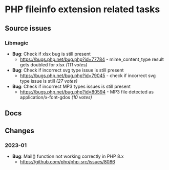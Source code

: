 # PHP fileinfo extension related tasks

## Source issues

### Libmagic

- **Bug**: Check if xlsx bug is still present
  - https://bugs.php.net/bug.php?id=77784 - mime_content_type result gets doubled for xlsx _(111 votes)_
- **Bug**: Check if incorrect svg type issue is still present
  - https://bugs.php.net/bug.php?id=79045 - check if incorrect svg type issue is still  _(27 votes)_
- **Bug**: Check if incorrect MP3 types issues is still present
  - https://bugs.php.net/bug.php?id=80594 - MP3 file detected as application/x-font-gdos _(10 votes)_

## Docs


## Changes

### 2023-01

- **Bug**: Mail() function not working correctly in PHP 8.x
  - https://github.com/php/php-src/issues/8086